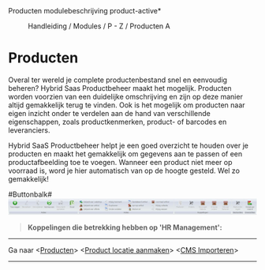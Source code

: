 <properties>
	<page>
		<title>Producten modulebeschrijving</title>
		<description>Producten modulebeschrijving</description>
		<context>product-active*</context>
	</page>
	<menu>
		<position>Handleiding / Modules / P - Z / Producten</position>
		<title>Introductie</title>
		<sort>A</sort>
	</menu>
</properties>

# Producten #
Overal ter wereld je complete productenbestand snel en eenvoudig beheren? Hybrid Saas Productbeheer maakt het mogelijk. Producten worden voorzien van een duidelijke omschrijving en zijn op deze manier altijd gemakkelijk terug te vinden. Ook is het mogelijk om producten naar eigen inzicht onder te verdelen aan de hand van verschillende eigenschappen, zoals productkenmerken, product- of barcodes en leveranciers.

Hybrid SaaS Productbeheer helpt je een goed overzicht te houden over je producten en maakt het gemakkelijk om gegevens aan te passen of een productafbeelding toe te voegen. Wanneer een product niet meer op voorraad is, word je hier automatisch van op de hoogte gesteld. Wel zo gemakkelijk!

#Buttonbalk#
![](images/producten-buttonbalk.jpg)


> **Koppelingen die betrekking hebben op 'HR Management':**

----------
Ga naar <[Producten](http://hybridsaas.support/pages/handleiding/modules/P-Z/Producten-website-gewoon/Product)>
<[Product locatie aanmaken](http://hybridsaas.support/pages/handleiding/modules/P-Z/producten/Product-locatie-aanmaken)>
<[CMS Importeren](http://hybridsaas.support/pages/handleiding/modules/P-Z/producten/producten-importeren-cms)>

----------
